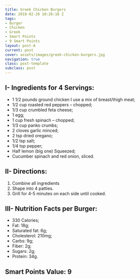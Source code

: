 ```yaml
---
title: Greek Chicken Burgers
date: 2018-02-26 10:26:18 Z
tags:
- Burger
- Chicken
- Greek
- Smart Points
- 9 Smart Points
layout: post-A
current: post
cover: assets/images/greek-chicken-burgers.jpg
navigation: true
class: post-template
subclass: post
---
```


## I- Ingredients for 4 Servings:

* 1 1/2 pounds ground chicken I use a mix of breast/thigh meat;
* 1/2 cup roasted red peppers &#8211; chopped;
* 1/3 cup crumbled feta cheese;
* 1 egg;
* 1 cup fresh spinach &#8211; chopped;
* 1/3 cup panko crumbs;
* 2 cloves garlic minced;
* 2 tsp dried oregano;
* 1/2 tsp salt;
* 1/4 tsp pepper;
* Half lemon (big one) Squeezed;
* Cucumber spinach and red onion, sliced.

## II- Directions:

1. Combine all ingredients
2. Shape into 4 patties.
3. Grill for 4-5 minutes on each side until cooked.

## III- Nutrition Facts per Burger:

* 330 Calories;
* Fat: 18g;
* Saturated fat: 6g;
* Cholesterol: 210mg;
* Carbs: 9g;
* Fiber: 2g;
* Sugars: 2g;
* Protein: 34g.

## Smart Points Value: 9
